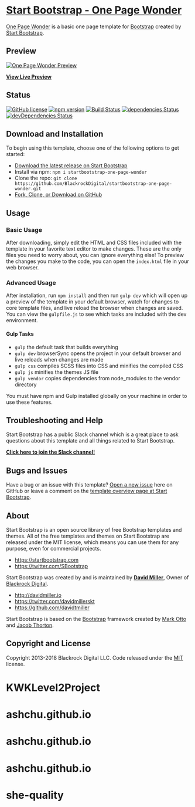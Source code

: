 # [Start Bootstrap - One Page Wonder](https://startbootstrap.com/template-overviews/one-page-wonder/)

[One Page Wonder](http://startbootstrap.com/template-overviews/one-page-wonder/) is a basic one page template for [Bootstrap](http://getbootstrap.com/) created by [Start Bootstrap](http://startbootstrap.com/).

## Preview

[![One Page Wonder Preview](https://startbootstrap.com/assets/img/templates/one-page-wonder.jpg)](https://blackrockdigital.github.io/startbootstrap-one-page-wonder/)

**[View Live Preview](https://blackrockdigital.github.io/startbootstrap-one-page-wonder/)**

## Status

[![GitHub license](https://img.shields.io/badge/license-MIT-blue.svg)](https://raw.githubusercontent.com/BlackrockDigital/startbootstrap-one-page-wonder/master/LICENSE)
[![npm version](https://img.shields.io/npm/v/startbootstrap-one-page-wonder.svg)](https://www.npmjs.com/package/startbootstrap-one-page-wonder)
[![Build Status](https://travis-ci.org/BlackrockDigital/startbootstrap-one-page-wonder.svg?branch=master)](https://travis-ci.org/BlackrockDigital/startbootstrap-one-page-wonder)
[![dependencies Status](https://david-dm.org/BlackrockDigital/startbootstrap-one-page-wonder/status.svg)](https://david-dm.org/BlackrockDigital/startbootstrap-one-page-wonder)
[![devDependencies Status](https://david-dm.org/BlackrockDigital/startbootstrap-one-page-wonder/dev-status.svg)](https://david-dm.org/BlackrockDigital/startbootstrap-one-page-wonder?type=dev)

## Download and Installation

To begin using this template, choose one of the following options to get started:
* [Download the latest release on Start Bootstrap](https://startbootstrap.com/template-overviews/one-page-wonder/)
* Install via npm: `npm i startbootstrap-one-page-wonder`
* Clone the repo: `git clone https://github.com/BlackrockDigital/startbootstrap-one-page-wonder.git`
* [Fork, Clone, or Download on GitHub](https://github.com/BlackrockDigital/startbootstrap-one-page-wonder)

## Usage

### Basic Usage

After downloading, simply edit the HTML and CSS files included with the template in your favorite text editor to make changes. These are the only files you need to worry about, you can ignore everything else! To preview the changes you make to the code, you can open the `index.html` file in your web browser.

### Advanced Usage

After installation, run `npm install` and then run `gulp dev` which will open up a preview of the template in your default browser, watch for changes to core template files, and live reload the browser when changes are saved. You can view the `gulpfile.js` to see which tasks are included with the dev environment.

#### Gulp Tasks

- `gulp` the default task that builds everything
- `gulp dev` browserSync opens the project in your default browser and live reloads when changes are made
- `gulp css` compiles SCSS files into CSS and minifies the compiled CSS
- `gulp js` minifies the themes JS file
- `gulp vendor` copies dependencies from node_modules to the vendor directory

You must have npm and Gulp installed globally on your machine in order to use these features.

## Troubleshooting and Help

Start Bootstrap has a public Slack channel which is a great place to ask questions about this template and all things related to Start Bootstrap.

**[Click here to join the Slack channel!](https://startbootstrap-slack.herokuapp.com/)**

## Bugs and Issues

Have a bug or an issue with this template? [Open a new issue](https://github.com/BlackrockDigital/startbootstrap-one-page-wonder/issues) here on GitHub or leave a comment on the [template overview page at Start Bootstrap](http://startbootstrap.com/template-overviews/one-page-wonder/).

## About

Start Bootstrap is an open source library of free Bootstrap templates and themes. All of the free templates and themes on Start Bootstrap are released under the MIT license, which means you can use them for any purpose, even for commercial projects.

* https://startbootstrap.com
* https://twitter.com/SBootstrap

Start Bootstrap was created by and is maintained by **[David Miller](http://davidmiller.io/)**, Owner of [Blackrock Digital](http://blackrockdigital.io/).

* http://davidmiller.io
* https://twitter.com/davidmillerskt
* https://github.com/davidtmiller

Start Bootstrap is based on the [Bootstrap](http://getbootstrap.com/) framework created by [Mark Otto](https://twitter.com/mdo) and [Jacob Thorton](https://twitter.com/fat).

## Copyright and License

Copyright 2013-2018 Blackrock Digital LLC. Code released under the [MIT](https://github.com/BlackrockDigital/startbootstrap-one-page-wonder/blob/gh-pages/LICENSE) license.
# KWKLevel2Project
# ashchu.github.io
# ashchu.github.io
# ashchu.github.io
# she-quality
